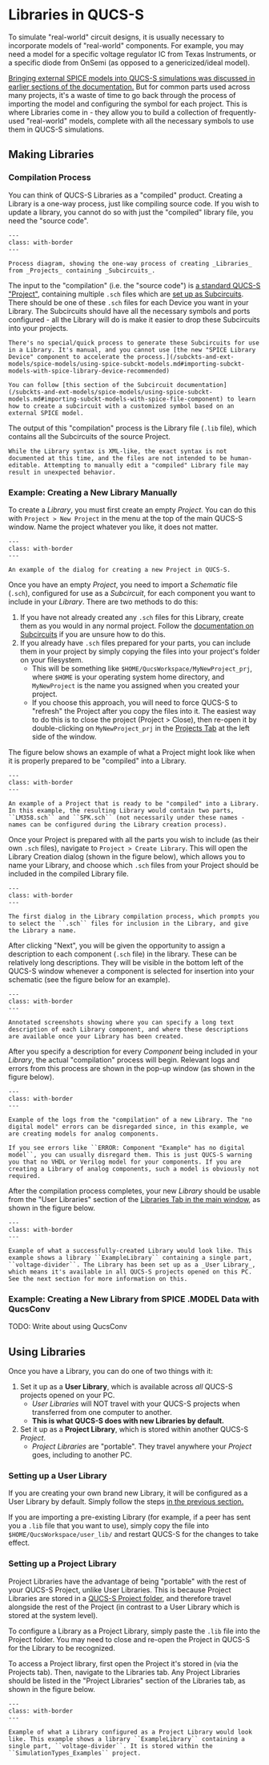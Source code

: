 # Libraries in QUCS-S

To simulate "real-world" circuit designs, it is usually necessary to incorporate models of "real-world" components. For example, you may need a model for a specific voltage regulator IC from Texas Instruments, or a specific diode from OnSemi (as opposed to a genericized/ideal model).

[Bringing external SPICE models into QUCS-S simulations was discussed in earlier sections of the documentation.](/subckts-and-ext-models/spice-models/index) But for common parts used across many projects, it's a waste of time to go back through the process of importing the model and configuring the symbol for each project. This is where Libraries come in - they allow you to build a collection of frequently-used "real-world" models, complete with all the necessary symbols to use them in QUCS-S simulations.

## Making Libraries

### Compilation Process

You can think of QUCS-S Libraries as a "compiled" product. Creating a Library is a one-way process, just like compiling source code. If you wish to update a library, you cannot do so with just the "compiled" library file, you need the "source code".

```{figure} /libraries/images/library-compilation-process.drawio.png
---
class: with-border
---

Process diagram, showing the one-way process of creating _Libraries_ from _Projects_ containing _Subcircuits_.
```

The input to the "compilation" (i.e. the "source code") is [a standard QUCS-S "Project"](/overview/understanding-file-structure.md#projects), containing multiple ``.sch`` files which are [set up as Subcircuits](/subckts-and-ext-models/working-with-subcircuits). There should be one of these ``.sch`` files for each Device you want in your Library. The Subcircuits should have all the necessary symbols and ports configured - all the Library will do is make it easier to drop these Subcircuits into your projects.

```{tip}
There's no special/quick process to generate these Subcircuits for use in a Library. It's manual, and you cannot use [the new "SPICE Library Device" component to accelerate the process.](/subckts-and-ext-models/spice-models/using-spice-subckt-models.md#importing-subckt-models-with-spice-library-device-recommended)

You can follow [this section of the Subcircuit documentation](/subckts-and-ext-models/spice-models/using-spice-subckt-models.md#importing-subckt-models-with-spice-file-component) to learn how to create a subcircuit with a customized symbol based on an external SPICE model.
```

The output of this "compilation" process is the Library file (``.lib`` file), which contains all the Subcircuits of the source Project.

```{warning}
While the Library syntax is XML-like, the exact syntax is not documented at this time, and the files are not intended to be human-editable. Attempting to manually edit a "compiled" Library file may result in unexpected behavior.
```

### Example: Creating a New Library Manually

To create a _Library_, you must first create an empty _Project_. You can do this with ``Project > New Project`` in the menu at the top of the main QUCS-S window. Name the project whatever you like, it does not matter.

```{figure} /libraries/images/creating-new-project.png
---
class: with-border
---

An example of the dialog for creating a new Project in QUCS-S.
```

Once you have an empty _Project_, you need to import a _Schematic_ file (``.sch``), configured for use as a _Subcircuit_, for each component you want to include in your _Library_. There are two methods to do this:
1. If you have not already created any ``.sch`` files for this Library, create them as you would in any normal project. Follow the [documentation on Subcircuits](/subckts-and-ext-models/working-with-subcircuits) if you are unsure how to do this.
2. If you already have ``.sch`` files prepared for your parts, you can include them in your project by simply copying the files into your project's folder on your filesystem.
   * This will be something like ``$HOME/QucsWorkspace/MyNewProject_prj``, where ``$HOME`` is your operating system home directory, and ``MyNewProject`` is the name you assigned when you created your project.
   * If you choose this approach, you will need to force QUCS-S to "refresh" the Project after you copy the files into it. The easiest way to do this is to close the project (Project > Close), then re-open it by double-clicking on ``MyNewProject_prj`` in the [Projects Tab](/overview/interface-overview.md#projects-tab) at the left side of the window.

The figure below shows an example of what a Project might look like when it is properly prepared to be "compiled" into a Library.

```{figure} /libraries/images/project-prepped-for-library.png
---
class: with-border
---

An example of a Project that is ready to be "compiled" into a Library. In this example, the resulting Library would contain two parts, ``LM358.sch`` and ``SPK.sch`` (not necessarily under these names - names can be configured during the Library creation process).
```

Once your Project is prepared with all the parts you wish to include (as their own ``.sch`` files), navigate to ``Project > Create Library``. This will open the Library Creation dialog (shown in the figure below), which allows you to name your Library, and choose which ``.sch`` files from your Project should be included in the compiled Library file.

```{figure} /libraries/images/library-creation-dialog-step1.png
---
class: with-border
---

The first dialog in the Library compilation process, which prompts you to select the ``.sch`` files for inclusion in the Library, and give the Library a name.
```

After clicking "Next", you will be given the opportunity to assign a description to each component (``.sch`` file) in the library. These can be relatively long descriptions. They will be visible in the bottom left of the QUCS-S window whenever a component is selected for insertion into your schematic (see the figure below for an example).

```{figure} /libraries/images/library-description-diagram.drawio.png
---
class: with-border
---

Annotated screenshots showing where you can specify a long text description of each Library component, and where these descriptions are available once your Library has been created.
```

After you specify a description for every _Component_ being included in your _Library_, the actual "compilation" process will begin. Relevant logs and errors from this process are shown in the pop-up window (as shown in the figure below).

```{figure} /libraries/images/library-compilation-log.png
---
class: with-border
---

Example of the logs from the "compilation" of a new Library. The "no digital model" errors can be disregarded since, in this example, we are creating models for analog components.
```

```{tip}
If you see errors like ``ERROR: Component "Example" has no digital model``, you can usually disregard them. This is just QUCS-S warning you that no VHDL or Verilog model for your components. If you are creating a Library of analog components, such a model is obviously not required.
```

After the compilation process completes, your new _Library_ should be usable from the "User Libraries" section of the [Libraries Tab in the main window,](/overview/interface-overview.md#libraries-tab) as shown in the figure below.

```{figure} /libraries/images/library-creation-success-example.drawio.png
---
class: with-border
---

Example of what a successfully-created Library would look like. This example shows a library ``ExampleLibrary`` containing a single part, ``voltage-divider``. The Library has been set up as a _User Library_, which means it's available in all QUCS-S projects opened on this PC. See the next section for more information on this.
```

### Example: Creating a New Library from SPICE .MODEL Data with QucsConv

TODO: Write about using QucsConv

## Using Libraries

Once you have a Library, you can do one of two things with it:

1. Set it up as a **User Library**, which is available across _all_ QUCS-S projects opened on your PC.
    * _User Libraries_ will NOT travel with your QUCS-S projects when transferred from one computer to another.
    * **This is what QUCS-S does with new Libraries by default.**
2. Set it up as a **Project Library**, which is stored within another QUCS-S _Project_.
    * _Project Libraries_ are "portable". They travel anywhere your _Project_ goes, including to another PC.

### Setting up a User Library

If you are creating your own brand new Library, it will be configured as a User Library by default. Simply follow the steps [in the previous section.](#making-libraries)

If you are importing a pre-existing Library (for example, if a peer has sent you a ``.lib`` file that you want to use), simply copy the file into ``$HOME/QucsWorkspace/user_lib/`` and restart QUCS-S for the changes to take effect.

### Setting up a Project Library

Project Libraries have the advantage of being "portable" with the rest of your QUCS-S Project, unlike User Libraries. This is because Project Libraries are stored in a [QUCS-S Project folder](/overview/understanding-file-structure.md#projects), and therefore travel alongside the rest of the Project (in contrast to a User Library which is stored at the system level).

To configure a Library as a Project Library, simply paste the ``.lib`` file into the Project folder. You may need to close and re-open the Project in QUCS-S for the Library to be recognized.

To access a Project library, first open the Project it's stored in (via the Projects tab). Then, navigate to the Libraries tab. Any Project Libraries should be listed in the "Project Libraries" section of the Libraries tab, as shown in the figure below.

```{figure} /libraries/images/project-library-example.drawio.png
---
class: with-border
---

Example of what a Library configured as a Project Library would look like. This example shows a library ``ExampleLibrary`` containing a single part, ``voltage-divider``. It is stored within the ``SimulationTypes_Examples`` project.
```
